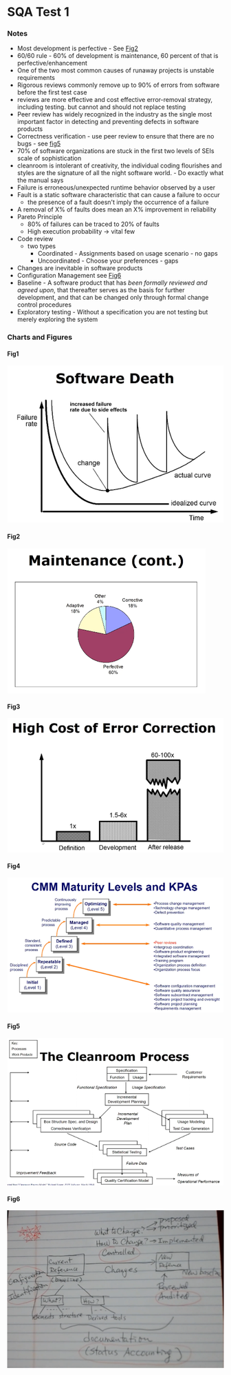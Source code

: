 # SQA Test 1

### Notes

- Most development is perfective - See [Fig2](#Fig2)
- 60/60 rule - 60% of development is maintenance, 60 percent of that is perfective/enhancement
- One of the two most common causes of runaway projects is unstable requirements 
-  Rigorous reviews commonly remove up to 90% of errors from software before the first test case
- reviews are more effective and cost effective error-removal strategy, including testing. but cannot and should not replace testing
- Peer review has widely recognized in the industry as the single most important factor in detecting and preventing defects in software products
- Correctness verification - use peer review to ensure that there are no bugs - see [fig5](#fig5)
- 70% of software organizations are stuck in the first two levels of SEIs scale of sophistication
- cleanroom is intolerant of creativity, the individual coding flourishes and styles are the signature of all the night software world. - Do exactly what the manual says
- Failure is erroneous/unexpected runtime behavior observed by a user
- Fault is a static software characteristic that can cause a failure to occur
  - the presence of a fault doesn't imply the occurrence of a failure
- A removal of X% of faults does mean an X% improvement in reliability
- Pareto Principle
  - 80%  of failures can be traced to 20% of faults
  - High execution probability -> vital few
- Code review
  - two types
    - Coordinated - Assignments based on usage scenario - no gaps
    - Uncoordinated - Choose your preferences - gaps
- Changes are inevitable in software products
- Configuration Management see [Fig6](#Fig6)
- Baseline - A software product that has *been formally reviewed and agreed upon*, that thereafter serves as the basis for further development, and that can be changed only through formal change control procedures
- Exploratory testing - Without a specification you are not testing but merely exploring the system

### Charts and Figures

#### Fig1

![image-20210216130259963](.\images\test1\image-20210216130259963.png)

#### Fig2

![image-20210216133342050](.\images\test1\image-20210216133342050.png)

#### Fig3

![image-20210216133711634](.\images\test1\image-20210216133711634.png)

#### Fig4

![image-20210216142223604](.\images\test1\image-20210216142223604.png)

#### Fig5

![image-20210216151524627](.\images\test1\image-20210216151524627.png)

#### Fig6

![image-20210216185508746](.\images\test1\image-20210216185508746.png)

